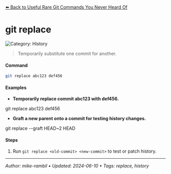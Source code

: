 [⬅️ Back to Useful Rare Git Commands You Never Heard Of](./useful-rare-git-commands-you-never-heard-of.md)

# git replace <old-commit> <new-commit>


![Category: History](https://img.shields.io/badge/Category-History-blue)
> Temporarily substitute one commit for another.


#### Command
```sh
git replace abc123 def456
```

#### Examples
- **Temporarily replace commit abc123 with def456.**

git replace abc123 def456
- **Graft a new parent onto a commit for testing history changes.**

git replace --graft HEAD~2 HEAD


#### Steps
1. Run `git replace <old-commit> <new-commit>` to test or patch history.


---

_Author: mike-rambil • Updated: 2024-06-10 • Tags: replace, history_
